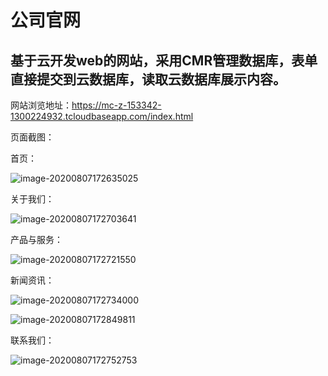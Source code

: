 # 公司官网

## 基于云开发web的网站，采用CMR管理数据库，表单直接提交到云数据库，读取云数据库展示内容。

网站浏览地址：https://mc-z-153342-1300224932.tcloudbaseapp.com/index.html

<u></u>

页面截图：

首页：

![image-20200807172635025](C:\Users\Admin\AppData\Roaming\Typora\typora-user-images\image-20200807172635025.png)



关于我们：

![image-20200807172703641](C:\Users\Admin\AppData\Roaming\Typora\typora-user-images\image-20200807172703641.png)



产品与服务：

![image-20200807172721550](C:\Users\Admin\AppData\Roaming\Typora\typora-user-images\image-20200807172721550.png)



新闻资讯：

![image-20200807172734000](C:\Users\Admin\AppData\Roaming\Typora\typora-user-images\image-20200807172734000.png)

![image-20200807172849811](C:\Users\Admin\AppData\Roaming\Typora\typora-user-images\image-20200807172849811.png)

联系我们：

![image-20200807172752753](C:\Users\Admin\AppData\Roaming\Typora\typora-user-images\image-20200807172752753.png)
